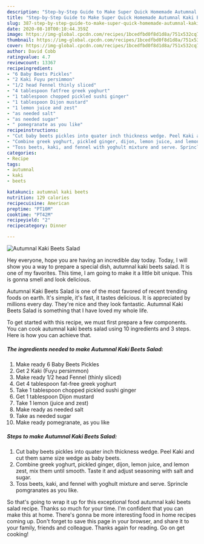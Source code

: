 ```yaml
---
description: "Step-by-Step Guide to Make Super Quick Homemade Autumnal Kaki Beets Salad"
title: "Step-by-Step Guide to Make Super Quick Homemade Autumnal Kaki Beets Salad"
slug: 387-step-by-step-guide-to-make-super-quick-homemade-autumnal-kaki-beets-salad
date: 2020-08-10T00:10:44.359Z
image: https://img-global.cpcdn.com/recipes/1bcedfbd0f8d1d8a/751x532cq70/autumnal-kaki-beets-salad-recipe-main-photo.jpg
thumbnail: https://img-global.cpcdn.com/recipes/1bcedfbd0f8d1d8a/751x532cq70/autumnal-kaki-beets-salad-recipe-main-photo.jpg
cover: https://img-global.cpcdn.com/recipes/1bcedfbd0f8d1d8a/751x532cq70/autumnal-kaki-beets-salad-recipe-main-photo.jpg
author: David Cobb
ratingvalue: 4.7
reviewcount: 13367
recipeingredient:
- "6 Baby Beets Pickles"
- "2 Kaki Fuyu persimmon"
- "1/2 head Fennel thinly sliced"
- "4 tablespoon fatfree greek yoghurt"
- "1 tablespoon chopped pickled sushi ginger"
- "1 tablespoon Dijon mustard"
- "1 lemon juice and zest"
- "as needed salt"
- "as needed sugar"
- " pomegranate as you like"
recipeinstructions:
- "Cut baby beets pickles into quater inch thickness wedge. Peel Kaki and cut them same size wedge as baby beets."
- "Combine greek yoghurt, pickled ginger, dijon, lemon juice, and lemon zest, mix them until smooth. Taste it and adjust seasoning with salt and sugar."
- "Toss beets, kaki, and fennel with yoghult mixture and serve. Sprincle pomgranates as you like."
categories:
- Recipe
tags:
- autumnal
- kaki
- beets

katakunci: autumnal kaki beets 
nutrition: 129 calories
recipecuisine: American
preptime: "PT10M"
cooktime: "PT42M"
recipeyield: "2"
recipecategory: Dinner

---
```



![Autumnal Kaki Beets Salad](https://img-global.cpcdn.com/recipes/1bcedfbd0f8d1d8a/751x532cq70/autumnal-kaki-beets-salad-recipe-main-photo.jpg)

Hey everyone, hope you are having an incredible day today. Today, I will show you a way to prepare a special dish, autumnal kaki beets salad. It is one of my favorites. This time, I am going to make it a little bit unique. This is gonna smell and look delicious.



Autumnal Kaki Beets Salad is one of the most favored of recent trending foods on earth. It's simple, it's fast, it tastes delicious. It is appreciated by millions every day. They're nice and they look fantastic. Autumnal Kaki Beets Salad is something that I have loved my whole life.


To get started with this recipe, we must first prepare a few components. You can cook autumnal kaki beets salad using 10 ingredients and 3 steps. Here is how you can achieve that.

<!--inarticleads1-->

##### The ingredients needed to make Autumnal Kaki Beets Salad:

1. Make ready 6 Baby Beets Pickles
1. Get 2 Kaki (Fuyu persimmon)
1. Make ready 1/2 head Fennel (thinly sliced)
1. Get 4 tablespoon fat-free greek yoghurt
1. Take 1 tablespoon chopped pickled sushi ginger
1. Get 1 tablespoon Dijon mustard
1. Take 1 lemon (juice and zest)
1. Make ready as needed salt
1. Take as needed sugar
1. Make ready  pomegranate, as you like




<!--inarticleads2-->

##### Steps to make Autumnal Kaki Beets Salad:

1. Cut baby beets pickles into quater inch thickness wedge. Peel Kaki and cut them same size wedge as baby beets.
1. Combine greek yoghurt, pickled ginger, dijon, lemon juice, and lemon zest, mix them until smooth. Taste it and adjust seasoning with salt and sugar.
1. Toss beets, kaki, and fennel with yoghult mixture and serve. Sprincle pomgranates as you like.




So that's going to wrap it up for this exceptional food autumnal kaki beets salad recipe. Thanks so much for your time. I'm confident that you can make this at home. There's gonna be more interesting food in home recipes coming up. Don't forget to save this page in your browser, and share it to your family, friends and colleague. Thanks again for reading. Go on get cooking!
